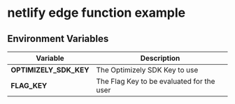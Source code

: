 # netlify edge function example

## Environment Variables

| Variable               | Description                                |
|------------------------|--------------------------------------------|
| **OPTIMIZELY_SDK_KEY** | The Optimizely SDK Key to use              |
| **FLAG_KEY**           | The Flag Key to be evaluated for the user  |

